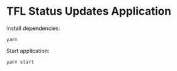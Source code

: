 # TFL Status Updates Application

Install dependencies:

```
yarn
```

Start application:

```
yarn start
```
